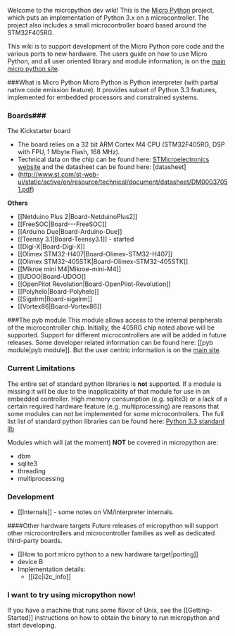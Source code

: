 Welcome to the micropython dev wiki!
This is the [Micro Python](http://micropython.org/) project, which puts an implementation of Python 3.x on a microcontroller. The project also includes a small microcontroller board based around the STM32F405RG.

This wiki is to support development of the Micro Python core code and the various ports to new hardware.
The users guide on how to use Micro Python, and all user oriented library and module information, is on the [main micro python site](http://micropython.org/).

###What is Micro Python
Micro Python is Python interpreter (with partial native code emission feature). It provides subset of Python 3.3 features, implemented for embedded processors and constrained systems.

### Boards###
The Kickstarter board
* The board relies on a 32 bit ARM Cortex M4 CPU (STM32F405RG, DSP with FPU, 1 Mbyte Flash, 168 MHz).
* Technical data on the chip can be found here: [STMicroelectronics website](http://www.st.com/web/catalog/mmc/FM141/SC1169/SS1577/LN1035/PF252144) and the datasheet can be found here: [datasheet]
* (http://www.st.com/st-web-ui/static/active/en/resource/technical/document/datasheet/DM00037051.pdf)

**Others**
* [[Netduino Plus 2|Board-NetduinoPlus2]]
* [[FreeSOC|Board---FreeSOC]]
* [[Arduino Due|Board-Arduino-Due]]
* [[Teensy 3.1|Board-Teensy3.1]] - started
* [[Digi-X|Board-Digi-X]]
* [[Olimex STM32-H407|Board-Olimex-STM32-H407]]
* [[Olimex STM32-405STK|Board-Olimex-STM32-405STK]]
* [[Mikroe mini M4|Mikroe-mini-M4]]
* [[UDOO|Board-UDOO]]
* [[OpenPilot Revolution|Board-OpenPilot-Revolution]]
* [[Polyhelo|Board-Polyhelo]]
* [[Sigalrm|Board-sigalrm]]
* [[Vortex86|Board-Vortex86]]



###The pyb module
This module allows access to the internal peripherals of the microcontroller chip. Initially, the 405RG chip noted above will be supported. Support for different microcontrollers are will be added in future releases.
Some developer related information can be found here: [[pyb module|pyb module]]. But the user centric information is on the [main site](http://micropython.org/).

### Current Limitations
The entire set of standard python libraries is **not** supported. If a module is missing it will be due to the inapplicability of that module for use in an embedded controller. High memory consumption (e.g. sqlite3) or a lack of a certain required hardware feature (e.g. multiprocessing) are reasons that some modules can not be implemented for some microcontrollers. 
The full list list of standard python libraries can be found here: [Python 3.3 standard lib](http://docs.python.org/3/library/) 

Modules which will (at the moment) **NOT** be covered in micropython are:

* dbm
* sqlite3
* threading
* multiprocessing

### Development
* [[Internals]] - some notes on VM/interpreter internals.

####Other hardware targets
Future releases of micropython will support other microcontrollers and microcontroller families as well as dedicated third-party boards.
* [[How to port micro python to a new hardware target|porting]]
* device B
* Implementation details:
    - [[i2c|i2c_info]]

### I want to try using micropython now!

If you have a machine that runs some flavor of Unix, see the [[Getting-Started]] instructions on how to obtain the binary to run micropython and start developing.